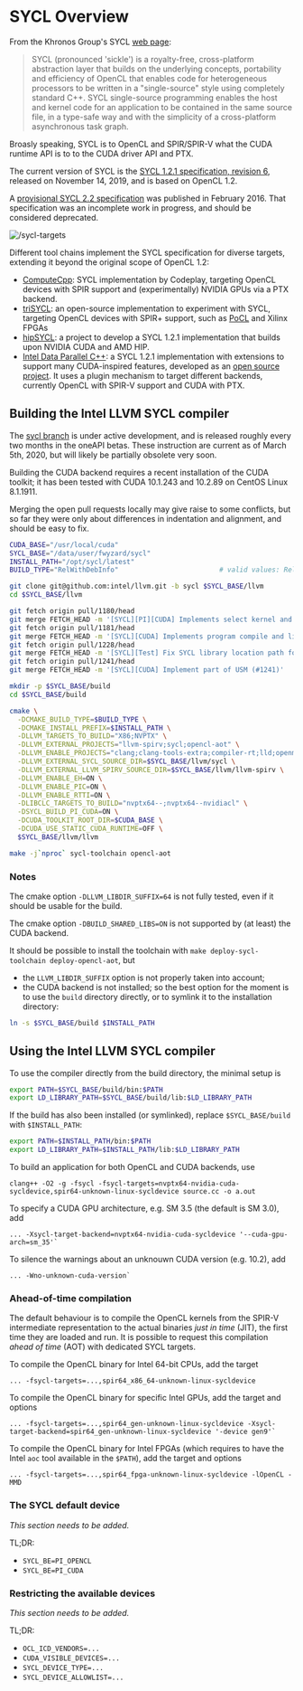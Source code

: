 # SYCL Overview

From the Khronos Group's SYCL [web page](https://www.khronos.org/sycl/):

> SYCL (pronounced 'sickle') is a royalty-free, cross-platform abstraction layer
> that builds on the underlying concepts, portability and efficiency of OpenCL 
> that enables code for heterogeneous processors to be written in a "single-source"
> style using completely standard C++. SYCL single-source programming enables
> the host and kernel code for an application to be contained in the same source
> file, in a type-safe way and with the simplicity of a cross-platform asynchronous
> task graph.

Broasly speaking, SYCL is to OpenCL and SPIR/SPIR-V what the CUDA runtime API is
to to the CUDA driver API and PTX.

The current version of SYCL is the [SYCL 1.2.1 specification, revision 6](https://www.khronos.org/registry/SYCL/specs/sycl-1.2.1.pdf),
released on November 14, 2019, and is based on OpenCL 1.2.

A [provisional SYCL 2.2 specification](https://www.khronos.org/registry/SYCL/specs/incomplete_deprecated_provisional_sycl-2.2.pdf)
was published in February 2016. That specification was an incomplete work in
progress, and should be considered deprecated.

![/sycl-targets](https://raw.githubusercontent.com/illuhad/hipSYCL/master/doc/img/sycl-targets.png)

Different tool chains implement the SYCL specification for diverse targets,
extending it beyond the original scope of OpenCL 1.2:

   * [ComputeCpp](https://developer.codeplay.com/products/computecpp/ce/home/):
     SYCL implementation by Codeplay, targeting OpenCL devices with SPIR support
     and (experimentally) NVIDIA GPUs via a PTX backend.
   * [triSYCL](https://github.com/triSYCL/triSYCL): an open-source implementation
     to experiment with SYCL, targeting OpenCL devices with SPIR+ support, such as
     [PoCL](http://portablecl.org/) and Xilinx FPGAs
   * [hipSYCL](https://github.com/illuhad/hipSYCL): a project to develop a SYCL 
     1.2.1 implementation that builds upon NVIDIA CUDA and AMD HIP.
   * [Intel Data Parallel C++](https://software.intel.com/en-us/oneapi/dpc-compiler):
     a SYCL 1.2.1 implementation with extensions to support many CUDA-inspired
     features, developed as an [open source project](https://github.com/intel/llvm).
     It uses a plugin mechanism to target different backends, currently OpenCL with
     SPIR-V support and CUDA with PTX.


## Building the Intel LLVM SYCL compiler

The [sycl branch](https://github.com/intel/llvm/tree/sycl) is under active
development, and is released roughly every two months in the oneAPI betas.
These instruction are current as of March 5th, 2020, but will likely be partially
obsolete very soon.

Building the CUDA backend requires a recent installation of the CUDA toolkit;
it has been tested with CUDA 10.1.243 and 10.2.89 on CentOS Linux 8.1.1911.

Merging the open pull requests locally may give raise to some conflicts, but so
far they were only about differences in indentation and alignment, and should
be easy to fix.

```bash
CUDA_BASE="/usr/local/cuda"
SYCL_BASE="/data/user/fwyzard/sycl"
INSTALL_PATH="/opt/sycl/latest"
BUILD_TYPE="RelWithDebInfo"                         # valid values: Release, RelWithDebInfo, Debug

git clone git@github.com:intel/llvm.git -b sycl $SYCL_BASE/llvm
cd $SYCL_BASE/llvm

git fetch origin pull/1180/head
git merge FETCH_HEAD -m '[SYCL][PI][CUDA] Implements select kernel and kernel-group queries (#1180)'
git fetch origin pull/1181/head
git merge FETCH_HEAD -m '[SYCL][CUDA] Implements program compile and link (#1181)'
git fetch origin pull/1228/head
git merge FETCH_HEAD -m '[SYCL][Test] Fix SYCL library location path for LIT tests (#1228)'
git fetch origin pull/1241/head
git merge FETCH_HEAD -m '[SYCL][CUDA] Implement part of USM (#1241)'

mkdir -p $SYCL_BASE/build
cd $SYCL_BASE/build

cmake \
  -DCMAKE_BUILD_TYPE=$BUILD_TYPE \
  -DCMAKE_INSTALL_PREFIX=$INSTALL_PATH \
  -DLLVM_TARGETS_TO_BUILD="X86;NVPTX" \
  -DLLVM_EXTERNAL_PROJECTS="llvm-spirv;sycl;opencl-aot" \
  -DLLVM_ENABLE_PROJECTS="clang;clang-tools-extra;compiler-rt;lld;openmp;llvm-spirv;sycl;opencl-aot;libclc" \
  -DLLVM_EXTERNAL_SYCL_SOURCE_DIR=$SYCL_BASE/llvm/sycl \
  -DLLVM_EXTERNAL_LLVM_SPIRV_SOURCE_DIR=$SYCL_BASE/llvm/llvm-spirv \
  -DLLVM_ENABLE_EH=ON \
  -DLLVM_ENABLE_PIC=ON \
  -DLLVM_ENABLE_RTTI=ON \
  -DLIBCLC_TARGETS_TO_BUILD="nvptx64--;nvptx64--nvidiacl" \
  -DSYCL_BUILD_PI_CUDA=ON \
  -DCUDA_TOOLKIT_ROOT_DIR=$CUDA_BASE \
  -DCUDA_USE_STATIC_CUDA_RUNTIME=OFF \
  $SYCL_BASE/llvm/llvm

make -j`nproc` sycl-toolchain opencl-aot
```

### Notes

The cmake option `-DLLVM_LIBDIR_SUFFIX=64` is not fully tested, even if it
should be usable for the build.

The cmake option `-DBUILD_SHARED_LIBS=ON` is not supported by (at least) the
CUDA backend.

It should be possible to install the toolchain with `make deploy-sycl-toolchain
deploy-opencl-aot`, but
   - the `LLVM_LIBDIR_SUFFIX` option is not properly taken into account;
   - the CUDA backend is not installed;
so the best option for the moment is to use the `build` directory directly, or 
to symlink it to the installation directory:
```bash
ln -s $SYCL_BASE/build $INSTALL_PATH
```

## Using the Intel LLVM SYCL compiler

To use the compiler directly from the build directory, the minimal setup is
```bash
export PATH=$SYCL_BASE/build/bin:$PATH
export LD_LIBRARY_PATH=$SYCL_BASE/build/lib:$LD_LIBRARY_PATH
```

If the build has also been installed (or symlinked), replace `$SYCL_BASE/build`
with `$INSTALL_PATH`:
```bash
export PATH=$INSTALL_PATH/bin:$PATH
export LD_LIBRARY_PATH=$INSTALL_PATH/lib:$LD_LIBRARY_PATH
```


To build an application for both OpenCL and CUDA backends, use
```
clang++ -O2 -g -fsycl -fsycl-targets=nvptx64-nvidia-cuda-sycldevice,spir64-unknown-linux-sycldevice source.cc -o a.out
```

To specify a CUDA GPU architecture, e.g. SM 3.5 (the default is SM 3.0), add
```
... -Xsycl-target-backend=nvptx64-nvidia-cuda-sycldevice '--cuda-gpu-arch=sm_35'`
```

To silence the warnings about an unknouwn CUDA version (e.g. 10.2), add 
```
... -Wno-unknown-cuda-version`
```

### Ahead-of-time compilation

The default behaviour is to compile the OpenCL kernels from the SPIR-V
intermediate representation to the actual binaries *just in time* (JIT), the
first time they are loaded and run.
It is possible to request this compilation *ahead of time* (AOT) with dedicated
SYCL targets.

To compile the OpenCL binary for Intel 64-bit CPUs, add the target
```
... -fsycl-targets=...,spir64_x86_64-unknown-linux-sycldevice
```

To compile the OpenCL binary for specific Intel GPUs, add the target and options
```
... -fsycl-targets=...,spir64_gen-unknown-linux-sycldevice -Xsycl-target-backend=spir64_gen-unknown-linux-sycldevice '-device gen9'`
```

To compile the OpenCL binary for Intel FPGAs (which requires to have the Intel
`aoc` tool available in the `$PATH`), add the target and options
```
... -fsycl-targets=...,spir64_fpga-unknown-linux-sycldevice -lOpenCL -MMD
```

### The SYCL default device

*This section needs to be added.*

TL;DR:

   * `SYCL_BE=PI_OPENCL`
   * `SYCL_BE=PI_CUDA`

### Restricting the available devices

*This section needs to be added.*

TL;DR:

   * `OCL_ICD_VENDORS=...`
   * `CUDA_VISIBLE_DEVICES=...`
   * `SYCL_DEVICE_TYPE=...`
   * `SYCL_DEVICE_ALLOWLIST=...`
